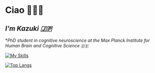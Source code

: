 # Ciao 👋👋👋

## _I'm Kazuki 🇯🇵_
*_PhD student in cognitive neuroscience at the Max Planck Institute for Human Brain and Cognitive Science 🇩🇪_


[![My Skills](https://skillicons.dev/icons?i=apple,matlab,r,py,vscode,pr,ae,ps,latex)](https://skillicons.dev)

[![Top Langs](https://github-readme-stats.vercel.app/api/top-langs/?username=KazukiMaruo&layout=compact&theme=dracula)](https://github.com/KazukiMaruo/github-readme-stats)


<!--
**KazukiMaruo/KazukiMaruo** is a ✨ _special_ ✨ repository because its `README.md` (this file) appears on your GitHub profile.

Here are some ideas to get you started:

- 🔭 I’m currently working on ...
- 🌱 I’m currently learning ...
- 👯 I’m looking to collaborate on ...
- 🤔 I’m looking for help with ...
- 💬 Ask me about ...
- 📫 How to reach me: ...
- 😄 Pronouns: ...
- ⚡ Fun fact: ...
-->
